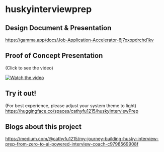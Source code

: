 # huskyinterviewprep



## Design Document & Presentation

https://gamma.app/docs/Job-Application-Accelerator-6j7oxopdrchd1kv


## Proof of Concept Presentation
(Click to see the video)

[![Watch the video](https://img.youtube.com/vi/iYD9pknqTcg/maxresdefault.jpg)](https://www.youtube.com/watch?v=iYD9pknqTcg)




## Try it out!
(For best experience, please adjust your system theme to light)
https://huggingface.co/spaces/cathyfu1215/huskyInterviewPrep


## Blogs about this project
https://medium.com/@cathyfu1215/my-journey-building-husky-interview-prep-from-zero-to-ai-powered-interview-coach-c9798569908f

